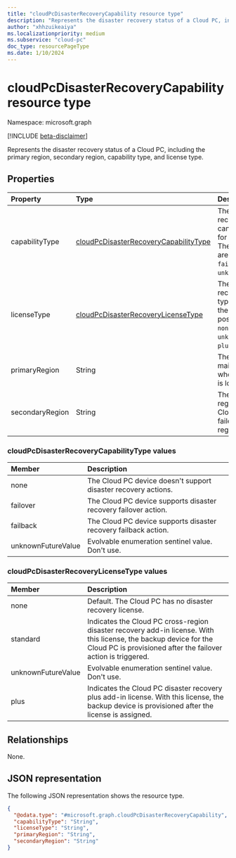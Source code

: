 ```yaml
---
title: "cloudPcDisasterRecoveryCapability resource type"
description: "Represents the disaster recovery status of a Cloud PC, including the primary region, secondary region, capability type, and license type."
author: "xhhzuikeaiya"
ms.localizationpriority: medium
ms.subservice: "cloud-pc"
doc_type: resourcePageType
ms.date: 1/10/2024
---
```


# cloudPcDisasterRecoveryCapability resource type

Namespace: microsoft.graph

[!INCLUDE [beta-disclaimer](../../includes/beta-disclaimer.md)]

Represents the disaster recovery status of a Cloud PC, including the primary region, secondary region, capability type, and license type.

## Properties

 | Property | Type | Description |
 | :--- | :--- | :--- |
 | capabilityType | [cloudPcDisasterRecoveryCapabilityType](#cloudpcdisasterrecoverycapabilitytype-values) | The disaster recovery action that can be performed for the Cloud PC. The possible values are: `none`, `failover`, `failback`, `unknownFutureValue`. |
 | licenseType | [cloudPcDisasterRecoveryLicenseType](#cloudpcdisasterrecoverylicensetype-values) | The disaster recovery license type that provides the capability. The possible values are: `none`, `standard`, `unknownFutureValue`, `plus`. |
 | primaryRegion | String | The primary and mainly used region where the Cloud PC is located. |
 | secondaryRegion | String | The secondary region to which the Cloud PC can be failed over during a regional outage. |

### cloudPcDisasterRecoveryCapabilityType values

 | Member | Description |
 | :------|:------------|
 | none | The Cloud PC device doesn't support disaster recovery actions. |
 | failover | The Cloud PC device supports disaster recovery failover action. |
 | failback | The Cloud PC device supports disaster recovery failback action. |
 | unknownFutureValue | Evolvable enumeration sentinel value. Don't use. |

### cloudPcDisasterRecoveryLicenseType values

 | Member | Description |
 | :------| :-----------|
 | none | Default. The Cloud PC has no disaster recovery license. |
 | standard | Indicates the Cloud PC cross-region disaster recovery add-in license. With this license, the backup device for the Cloud PC is provisioned after the failover action is triggered. |
 | unknownFutureValue | Evolvable enumeration sentinel value. Don't use. |
 | plus | Indicates the Cloud PC disaster recovery plus add-in license. With this license, the backup device is provisioned after the license is assigned. |

## Relationships

None.

## JSON representation

The following JSON representation shows the resource type.

<!-- {
  "blockType": "resource",
  "@odata.type": "microsoft.graph.cloudPcDisasterRecoveryCapability"
}
-->
``` json
{
  "@odata.type": "#microsoft.graph.cloudPcDisasterRecoveryCapability",
  "capabilityType": "String",
  "licenseType": "String",
  "primaryRegion": "String",
  "secondaryRegion": "String"
}
```
